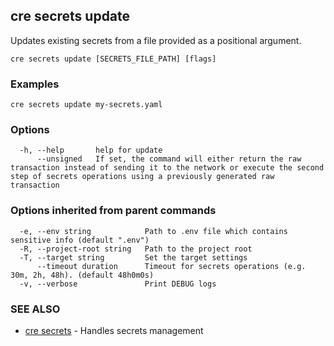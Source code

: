 ## cre secrets update

Updates existing secrets from a file provided as a positional argument.

```
cre secrets update [SECRETS_FILE_PATH] [flags]
```

### Examples

```
cre secrets update my-secrets.yaml
```

### Options

```
  -h, --help       help for update
      --unsigned   If set, the command will either return the raw transaction instead of sending it to the network or execute the second step of secrets operations using a previously generated raw transaction
```

### Options inherited from parent commands

```
  -e, --env string            Path to .env file which contains sensitive info (default ".env")
  -R, --project-root string   Path to the project root
  -T, --target string         Set the target settings
      --timeout duration      Timeout for secrets operations (e.g. 30m, 2h, 48h). (default 48h0m0s)
  -v, --verbose               Print DEBUG logs
```

### SEE ALSO

* [cre secrets](cre_secrets.md)	 - Handles secrets management

